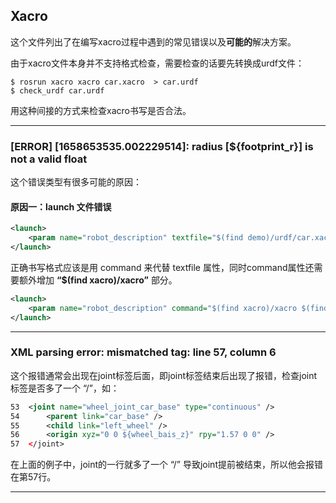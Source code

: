 ## Xacro 

这个文件列出了在编写xacro过程中遇到的常见错误以及**可能的**解决方案。

由于xacro文件本身并不支持格式检查，需要检查的话要先转换成urdf文件：

```shell
$ rosrun xacro xacro car.xacro  > car.urdf
$ check_urdf car.urdf
```

用这种间接的方式来检查xacro书写是否合法。

------

### [ERROR] [1658653535.002229514]: radius [${footprint_r}] is not a valid float

这个错误类型有很多可能的原因：

#### 原因一：launch 文件错误

```xml
<launch>
    <param name="robot_description" textfile="$(find demo)/urdf/car.xacro"/>
</launch>
```

正确书写格式应该是用 command 来代替 textfile 属性，同时command属性还需要额外增加 **“$(find xacro)/xacro”** 部分。

```xml
<launch>
    <param name="robot_description" command="$(find xacro)/xacro $(find demo)/urdf/car.xacro"/>
</launch>
```

----------

### XML parsing error: mismatched tag: line 57, column 6

这个报错通常会出现在joint标签后面，即joint标签结束后出现了报错，检查joint标签是否多了一个 “/”，如：

```xml
53 	<joint name="wheel_joint_car_base" type="continuous" />
54 		<parent link="car_base" />
55		<child link="left_wheel" />
56		<origin xyz="0 0 ${wheel_bais_z}" rpy="1.57 0 0" />
57	</joint>
```

在上面的例子中，joint的一行就多了一个 “/” 导致joint提前被结束，所以他会报错在第57行。

------




